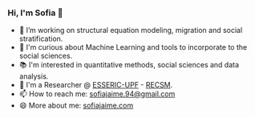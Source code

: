 ### Hi, I'm Sofia 👋

- 🔭 I’m working on structural equation modeling, migration and social stratification.
- 👀 I'm curious about Machine Learning and tools to incorporate to the social sciences.
- 📚 I'm interested in quantitative methods, social sciences and data analysis.
- 💼 I'm a Researcher @ [ESSERIC-UPF](https://github.com/ESSERIC-UPF) - [RECSM](https://www.upf.edu/web/survey/entry/-/-/sofia_jaime-upf_edu/adscripcion/sofia-jaime).
- 📫 How to reach me: sofiajaime.94@gmail.com
- 😄 More about me: [sofiajaime.com](https://www.sofiajaime.com)

